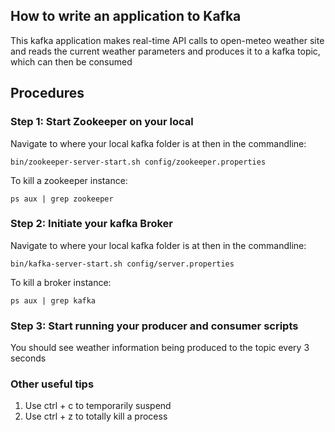 ## How to write an application to Kafka
This kafka application makes real-time API calls to open-meteo weather site and reads the current weather parameters and
produces it to a kafka topic, which can then be consumed















## Procedures

### Step 1: Start Zookeeper on your local
Navigate to where your local kafka folder is at then in the commandline:
```commandline
bin/zookeeper-server-start.sh config/zookeeper.properties
```
To kill a zookeeper instance:
```commandline
ps aux | grep zookeeper
```

### Step 2: Initiate your kafka Broker
Navigate to where your local kafka folder is at then in the commandline:
```commandline
bin/kafka-server-start.sh config/server.properties
```

To kill a broker instance:
```commandline
ps aux | grep kafka
```

### Step 3: Start running your producer and consumer scripts
You should see weather information being produced to the topic every 3 seconds

### Other useful tips
1) Use ctrl + c to temporarily suspend
2) Use ctrl + z to totally kill a process